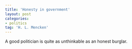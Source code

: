 ```yaml
---
title: 'Honesty in government'
layout: post
categories:
- politics
tag: 'H. L. Mencken'
---
```


A good politician is quite as unthinkable as an honest burglar.